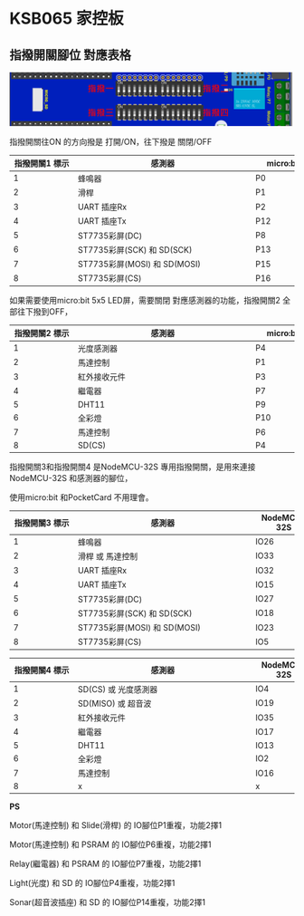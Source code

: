 

# KSB065 家控板

## 指撥開關腳位 對應表格

<img src="images/KSB065/0007.png" alt="00000" style="zoom:80%;" />

指撥開關往ON 的方向撥是 打開/ON，往下撥是 關閉/OFF

| <div style="width:100px">指撥開關1 標示</div> | <div style="width:300px">感測器</div> | <div style="width:100px">micro:bit</div> | <div style="width:100px">PocketCard</div> |
| --------------------------------------------- | ------------------------------------- | ---------------------------------------- | ----------------------------------------- |
| 1                                             | 蜂鳴器                                | P0                                       | IO26                                      |
| 2                                             | 滑桿                                  | P1                                       | IO33                                      |
| 3                                             | UART 插座Rx                           | P2                                       | IO32                                      |
| 4                                             | UART 插座Tx                           | P12                                      | IO15                                      |
| 5                                             | ST7735彩屏(DC)                        | P8                                       | IO27                                      |
| 6                                             | ST7735彩屏(SCK) 和 SD(SCK)            | P13                                      | IO18                                      |
| 7                                             | ST7735彩屏(MOSI) 和 SD(MOSI)          | P15                                      | IO23                                      |
| 8                                             | ST7735彩屏(CS)                        | P16                                      | IO5                                       |



如果需要使用micro:bit 5x5 LED屏，需要關閉 對應感測器的功能，指撥開關2 全部往下撥到OFF，

| <div style="width:100px">指撥開關2 標示</div> | <div style="width:300px">感測器 </div> | <div style="width:100px">micro:bit</div> | <div style="width:100px"> PocketCard</div> |
| --------------------------------------------- | -------------------------------------- | ---------------------------------------- | ------------------------------------------ |
| 1                                             | 光度感測器                             | P4                                       | IO4                                        |
| 2                                             | 馬達控制                               | P1                                       | IO33                                       |
| 3                                             | 紅外接收元件                           | P3                                       | IO35                                       |
| 4                                             | 繼電器                                 | P7                                       | IO17                                       |
| 5                                             | DHT11                                  | P9                                       | IO13                                       |
| 6                                             | 全彩燈                                 | P10                                      | IO2                                        |
| 7                                             | 馬達控制                               | P6                                       | IO16                                       |
| 8                                             | SD(CS)                                 | P4                                       | IO4                                        |



指撥開關3和指撥開關4 是NodeMCU-32S 專用指撥開關，是用來連接 NodeMCU-32S 和感測器的腳位，

使用micro:bit 和PocketCard 不用理會。

| <div style="width:100px"> 指撥開關3 標示 </div> | <div style="width:300px">感測器</div> | <div style="width:100px">NodeMCU-32S  </div> |
| ----------------------------------------------- | ------------------------------------- | -------------------------------------------- |
| 1                                               | 蜂鳴器                                | IO26                                         |
| 2                                               | 滑桿 或 馬達控制                      | IO33                                         |
| 3                                               | UART 插座Rx                           | IO32                                         |
| 4                                               | UART 插座Tx                           | IO15                                         |
| 5                                               | ST7735彩屏(DC)                        | IO27                                         |
| 6                                               | ST7735彩屏(SCK) 和 SD(SCK)            | IO18                                         |
| 7                                               | ST7735彩屏(MOSI) 和 SD(MOSI)          | IO23                                         |
| 8                                               | ST7735彩屏(CS)                        | IO5                                          |




| <div style="width:100px"> 指撥開關4 標示 </div> | <div style="width:300px">感測器</div> | <div style="width:100px">NodeMCU-32S  </div> |
| ----------------------------------------------- | ------------------------------------- | -------------------------------------------- |
| 1                                               | SD(CS) 或 光度感測器                  | IO4                                          |
| 2                                               | SD(MISO) 或 超音波                    | IO19                                         |
| 3                                               | 紅外接收元件                          | IO35                                         |
| 4                                               | 繼電器                                | IO17                                         |
| 5                                               | DHT11                                 | IO13                                         |
| 6                                               | 全彩燈                                | IO2                                          |
| 7                                               | 馬達控制                              | IO16                                         |
| 8                                               | x                                     | x                                            |



**PS**

Motor(馬達控制)  和 Slide(滑桿)  的 IO腳位P1重複，功能2擇1

Motor(馬達控制)  和  PSRAM 的 IO腳位P6重複，功能2擇1

Relay(繼電器)   和 PSRAM 的 IO腳位P7重複，功能2擇1

Light(光度) 和 SD 的 IO腳位P4重複，功能2擇1

Sonar(超音波插座) 和 SD 的 IO腳位P14重複，功能2擇1